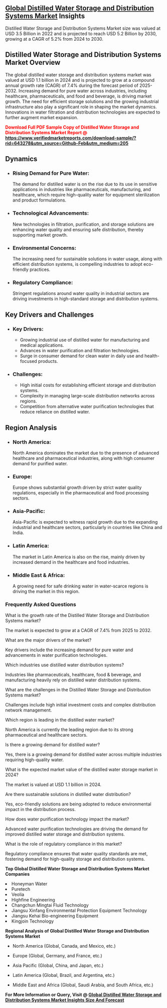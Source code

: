 <h2><a href="https://www.verifiedmarketreports.com/download-sample/?rid=643278&amp;utm_source=Github&amp;utm_medium=205" target="_blank">Global Distilled Water Storage and Distribution Systems Market</a> Insights</h2><p>Distilled Water Storage and Distribution Systems Market size was valued at USD 3.5 Billion in 2022 and is projected to reach USD 5.2 Billion by 2030, growing at a CAGR of 5.2% from 2024 to 2030.</p><p> <!DOCTYPE html> <html lang="en"> <head> <meta charset="UTF-8"> <meta name="viewport" content="width=device-width, initial-scale=1.0"> <meta name="description" content="Distilled Water Storage and Distribution Systems Market Analysis, Market Value, Trends, Key Drivers, Challenges, and Region-wise Outlook."> <meta name="keywords" content="Distilled Water Storage, Distribution Systems, Market Overview, Industry Trends, Market Value, Dynamics, Key Drivers, Challenges, Region Analysis"> <title>Distilled Water Storage and Distribution Systems Market Analysis</title> </head> <body> <h2>Distilled Water Storage and Distribution Systems Market Overview</h2> <p>The global distilled water storage and distribution systems market was valued at USD 1.1 billion in 2024 and is projected to grow at a compound annual growth rate (CAGR) of 7.4% during the forecast period of 2025-2032. Increasing demand for pure water across industries, including healthcare, pharmaceuticals, and food and beverage, is driving market growth. The need for efficient storage solutions and the growing industrial infrastructure also play a significant role in shaping the market dynamics. Innovations in water filtration and distribution technologies are expected to further augment market expansion.</p> <p><strong><p><span class=""><span style="color: #ff0000;"><strong>Download Full PDF Sample Copy of Distilled Water Storage and Distribution Systems Market Report</strong> @ </span><a href="https://www.verifiedmarketreports.com/download-sample/?rid=643278&amp;utm_source=Github-Feb&amp;utm_medium=205" target="_blank">https://www.verifiedmarketreports.com/download-sample/?rid=643278&amp;utm_source=Github-Feb&amp;utm_medium=205</a></span></p></strong></p> <h2>Dynamics</h2> <ul> <li><h3>Rising Demand for Pure Water:</h3> The demand for distilled water is on the rise due to its use in sensitive applications in industries like pharmaceuticals, manufacturing, and healthcare, which require high-quality water for equipment sterilization and product formulations.</li> <li><h3>Technological Advancements:</h3> New technologies in filtration, purification, and storage solutions are enhancing water quality and ensuring safe distribution, thereby supporting market growth.</li> <li><h3>Environmental Concerns:</h3> The increasing need for sustainable solutions in water usage, along with efficient distribution systems, is compelling industries to adopt eco-friendly practices.</li> <li><h3>Regulatory Compliance:</h3> Stringent regulations around water quality in industrial sectors are driving investments in high-standard storage and distribution systems.</li> </ul> <h2>Key Drivers and Challenges</h2> <ul> <li><h3>Key Drivers:</h3> <ul> <li>Growing industrial use of distilled water for manufacturing and medical applications.</li> <li>Advances in water purification and filtration technologies.</li> <li>Surge in consumer demand for clean water in daily use and health-focused products.</li> </ul> </li> <li><h3>Challenges:</h3> <ul> <li>High initial costs for establishing efficient storage and distribution systems.</li> <li>Complexity in managing large-scale distribution networks across regions.</li> <li>Competition from alternative water purification technologies that reduce reliance on distilled water.</li> </ul> </li> </ul> <h2>Region Analysis</h2> <ul> <li><h3>North America:</h3> North America dominates the market due to the presence of advanced healthcare and pharmaceutical industries, along with high consumer demand for purified water.</li> <li><h3>Europe:</h3> Europe shows substantial growth driven by strict water quality regulations, especially in the pharmaceutical and food processing sectors.</li> <li><h3>Asia-Pacific:</h3> Asia-Pacific is expected to witness rapid growth due to the expanding industrial and healthcare sectors, particularly in countries like China and India.</li> <li><h3>Latin America:</h3> The market in Latin America is also on the rise, mainly driven by increased demand in the healthcare and food industries.</li> <li><h3>Middle East & Africa:</h3> A growing need for safe drinking water in water-scarce regions is driving the market in this region.</li> </ul> <h3>Frequently Asked Questions</h3> <p>What is the growth rate of the Distilled Water Storage and Distribution Systems market?</p> <p>The market is expected to grow at a CAGR of 7.4% from 2025 to 2032.</p> <p>What are the major drivers of the market?</p> <p>Key drivers include the increasing demand for pure water and advancements in water purification technologies.</p> <p>Which industries use distilled water distribution systems?</p> <p>Industries like pharmaceuticals, healthcare, food & beverage, and manufacturing heavily rely on distilled water distribution systems.</p> <p>What are the challenges in the Distilled Water Storage and Distribution Systems market?</p> <p>Challenges include high initial investment costs and complex distribution network management.</p> <p>Which region is leading in the distilled water market?</p> <p>North America is currently the leading region due to its strong pharmaceutical and healthcare sectors.</p> <p>Is there a growing demand for distilled water?</p> <p>Yes, there is a growing demand for distilled water across multiple industries requiring high-quality water.</p> <p>What is the expected market value of the distilled water storage market in 2024?</p> <p>The market is valued at USD 1.1 billion in 2024.</p> <p>Are there sustainable solutions in distilled water distribution?</p> <p>Yes, eco-friendly solutions are being adopted to reduce environmental impact in the distribution process.</p> <p>How does water purification technology impact the market?</p> <p>Advanced water purification technologies are driving the demand for improved distilled water storage and distribution systems.</p> <p>What is the role of regulatory compliance in this market?</p> <p>Regulatory compliance ensures that water quality standards are met, fostering demand for high-quality storage and distribution systems.</p> </body> </html> </p><p><strong>Top Global Distilled Water Storage and Distribution Systems Market Companies</strong></p><div data-test-id=""><p><li>Honeyman Water</li><li> Puretech</li><li> Veolia</li><li> Highfine Engineering</li><li> Changchun Mingtai Fluid Technology</li><li> Jiangsu Xinfang Environmental Protection Equipment Technology</li><li> Jiangsu Kehai Bio-engineering Equipment</li><li> Kingjoin Technology</li></p><div><strong>Regional Analysis of&nbsp;Global Distilled Water Storage and Distribution Systems Market</strong></div><ul><li dir="ltr"><p dir="ltr">North America&nbsp;(Global, Canada, and Mexico, etc.)</p></li><li dir="ltr"><p dir="ltr">Europe (Global, Germany, and France, etc.)</p></li><li dir="ltr"><p dir="ltr">Asia Pacific&nbsp;(Global, China, and Japan, etc.)</p></li><li dir="ltr"><p dir="ltr">Latin America&nbsp;(Global, Brazil, and Argentina, etc.)</p></li><li dir="ltr">Middle East and Africa&nbsp;(Global, Saudi Arabia, and South Africa, etc.)</li></ul><p><strong>For More Information or Query, Visit @&nbsp;</strong><strong><a href="https://www.verifiedmarketreports.com/product/distilled-water-storage-and-distribution-systems-market/?utm_source=Github&amp;utm_medium=205" target="_blank">Global Distilled Water Storage and Distribution Systems Market Insights Size And Forecast</a></strong></p></div>
